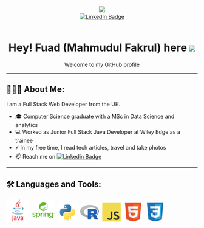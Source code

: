 
<!--
**MI-Fuad/MI-Fuad** is a ✨ _special_ ✨ repository because its `README.md` (this file) appears on your GitHub profile.

Here are some ideas to get you started:

- 🔭 I’m currently working on ...
- 🌱 I’m currently learning ...
- 👯 I’m looking to collaborate on ...
- 🤔 I’m looking for help with ...
- 💬 Ask me about ...
- 📫 How to reach me: ...
- 😄 Pronouns: ...
- ⚡ Fun fact: ...
-->

<div id ="header" align="center">
  <img src="https://media.giphy.com/media/qgQUggAC3Pfv687qPC/giphy.gif" width="200"></img>
</div>

<!-- Social Badges-->
<div id = "badges" align="center">
  <a href ="https://www.linkedin.com/in/mahmudul-fakrul/">
    <img src="https://img.shields.io/badge/LinkedIn-0077B5?style=for-the-badge&logo=linkedin&logoColor=white" alt="LinkedIn Badge"></img>
  </a>
</div>

<!--view counter-->
<div align ="center">
  <a>
  <img src="https://komarev.com/ghpvc/?username=MI-Fuad&style=flat-square&color=blue" alt=""/>
  </a>  
</div>

<!--Hey There-->
<div align ="center">
  <h1>
    Hey! Fuad (Mahmudul Fakrul) here
    <img src="https://media.giphy.com/media/hvRJCLFzcasrR4ia7z/giphy.gif" width="25px"/>
  </h1>
  <p> Welcome to my GitHub profile </p>

</div>

---

## 👨🏽‍💻 About Me:
I am a Full Stack Web Developer from the UK.
- 🎓 Computer Science graduate with a MSc in Data Science and analytics
- 💻 Worked as Junior Full Stack Java Developer at Wiley Edge as a trainee
- ⚡ In my free time, I read tech articles, travel and take photos 
- 📫 Reach me on [![Linkedin Badge](https://img.shields.io/badge/-LinkedIn-blue?style=flat&logo=Linkedin&logoColor=white)](https://www.linkedin.com/in/mahmudul-fakrul/)

---
## 🛠️ Languages and Tools:
<div>
  <img src= "icons/java.svg" title="Java" alt="Java" width="60" height="60"/>&nbsp;
  <img src= "icons/spring.svg" title="Spring" alt="Spring" width="60" height="60"/>&nbsp;
  <img src= "icons/python.svg" title="Python" alt="Python" width="50" height="50"/>&nbsp;
  <img src= "icons/r.svg" title="R" alt="R" width="50" height="50"/>&nbsp;
  <img src= "icons/JS.svg" title="JS" alt="JS" width="50" height="50"/>&nbsp;
  <img src= "icons/html5.svg" title="HTML" alt="HTML" width="50" height="50"/>&nbsp;
  <img src= "icons/css3.svg" title="CSS" alt="CSS" width="50" height="50"/>&nbsp;
  
  

  

</div>
